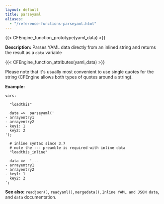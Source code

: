 ```yaml
---
layout: default
title: parseyaml
aliases:
  - "/reference-functions-parseyaml.html"
---
```


{{< CFEngine_function_prototype(yaml_data) >}}

**Description:** Parses YAML data directly from an inlined string and
returns the result as a `data` variable

{{< CFEngine_function_attributes(yaml_data) >}}

Please note that it's usually most convenient to use single quotes for
the string (CFEngine allows both types of quotes around a string).

**Example:**

```cf3
vars:

  "loadthis"

  data =>  parseyaml('
- arrayentry1
- arrayentry2
- key1: 1
  key2: 2
');

  # inline syntax since 3.7
  # note the --- preamble is required with inline data
  "loadthis_inline"

  data =>  '---
- arrayentry1
- arrayentry2
- key1: 1
  key2: 2
';
```

**See also:** `readjson()`, `readyaml()`, `mergedata()`, `Inline YAML and JSON data`, and `data` documentation.
